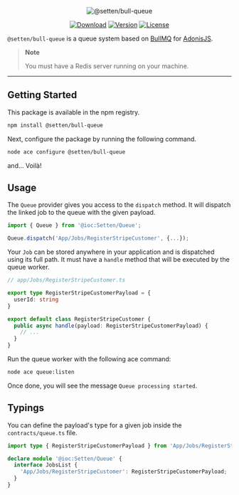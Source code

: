 <p align="center">
  <img src="https://user-images.githubusercontent.com/2793951/179391203-e56db661-cc73-4932-aa77-b63be650c131.png" alt="@setten/bull-queue">
</p>

<p align="center">
  <a href="https://www.npmjs.com/package/@setten/bull-queue"><img src="https://img.shields.io/npm/dm/@setten/bull-queue.svg?style=flat-square" alt="Download"></a>
  <a href="https://www.npmjs.com/package/@setten/bull-queue"><img src="https://img.shields.io/npm/v/@setten/bull-queue.svg?style=flat-square" alt="Version"></a>
  <a href="https://opensource.org/licenses/MIT"><img src="https://img.shields.io/npm/l/@setten/bull-queue.svg?style=flat-square" alt="License"></a>
</p>

`@setten/bull-queue` is a queue system based on [BullMQ](https://github.com/taskforcesh/bullmq)
for [AdonisJS](https://adonisjs.com/).

> **Note**
>
> You must have a Redis server running on your machine.

---

## Getting Started

This package is available in the npm registry.

```bash
npm install @setten/bull-queue
```

Next, configure the package by running the following command.

```bash
node ace configure @setten/bull-queue
```

and... Voilà!

## Usage

The `Queue` provider gives you access to the `dispatch` method.
It will dispatch the linked job to the queue with the given payload.

```ts
import { Queue } from '@ioc:Setten/Queue';

Queue.dispatch('App/Jobs/RegisterStripeCustomer', {...});
```

Your `Job` can be stored anywhere in your application and is dispatched using its full path.
It must have a `handle` method that will be executed by the queue worker.

```ts
// app/Jobs/RegisterStripeCustomer.ts

export type RegisterStripeCustomerPayload = {
  userId: string
}

export default class RegisterStripeCustomer {
  public async handle(payload: RegisterStripeCustomerPayload) {
    // ...
  }
}
```

Run the queue worker with the following ace command:

```bash
node ace queue:listen
```

Once done, you will see the message `Queue processing started`.

## Typings

You can define the payload's type for a given job inside the `contracts/queue.ts` file.

```ts
import type { RegisterStripeCustomerPayload } from 'App/Jobs/RegisterStripeCustomer'

declare module '@ioc:Setten/Queue' {
  interface JobsList {
    'App/Jobs/RegisterStripeCustomer': RegisterStripeCustomerPayload;
  }
}
```